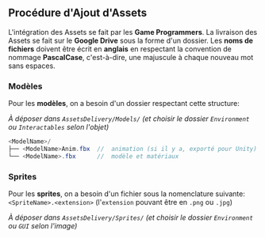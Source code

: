 ## Procédure d'Ajout d'Assets
L'intégration des Assets se fait par les **Game Programmers**. La livraison des Assets se fait sur le **Google Drive** sous la forme d'un dossier. 
Les **noms de fichiers** doivent être écrit en **anglais** en respectant la convention de nommage 
**PascalCase**, c'est-à-dire, une majuscule à chaque nouveau mot sans espaces.

### Modèles
Pour les **modèles**, on a besoin d'un dossier respectant cette structure:

*À déposer dans `AssetsDelivery/Models/` (et choisir le dossier `Environment` ou `Interactables` selon l'objet)*
```cs
<ModelName>/
├── <ModelName>Anim.fbx  //  animation (si il y a, exporté pour Unity)
└── <ModelName>.fbx      //  modèle et matériaux 
```

### Sprites
Pour les **sprites**, on a besoin d'un fichier sous la nomenclature suivante: `<SpriteName>.<extension>` (l'`extension` pouvant être en `.png` ou `.jpg`)

*À déposer dans `AssetsDelivery/Sprites/` (et choisir le dossier `Environment` ou `GUI` selon l'image)*
